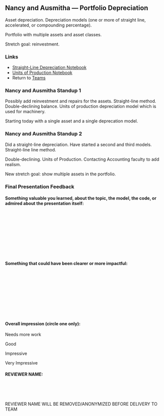 ## Nancy and Ausmitha &mdash; Portfolio Depreciation

Asset depreciation. Depreciation models (one or more of straight line, accelerated, or compounding percentage).

Portfolio with multiple assets and asset classes.

Stretch goal: reinvestment.

### Links

* [Straight-Line Depreciation Notebook](./straight_line_depreciation.ipynb)
* [Units of Production Notebook](./units_of_production.ipynb)
* Return to [Teams](../teams.md)

### Nancy and Ausmitha Standup 1

Possibly add reinvestment and repairs for the assets. Straight-line method. Double-declining balance. Units of production depreciation model which is used for machinery.

Starting today with a single asset and a single deprecation model.

### Nancy and Ausmitha Standup 2

Did a straight-line depreciation. Have started a second and third models. Straight-line line method.

Double-declining. Units of Production. Contacting Accounting faculty to add realism.

New stretch goal: show multiple assets in the portfolio.

### Final Presentation Feedback

#### Something  valuable you learned, about the topic, the model, the code, or admired about the presentation itself:

&nbsp;

&nbsp;

&nbsp;

&nbsp;

&nbsp;

#### Something that could have been clearer or more impactful:

&nbsp;

&nbsp;

&nbsp;

&nbsp;

&nbsp;

#### Overall impression (circle one only):

Needs more work

Good

Impressive

Very Impressive

#### REVIEWER NAME:

&nbsp;

&nbsp;

REVIEWER NAME WILL BE REMOVED/ANONYMIZED BEFORE DELIVERY TO TEAM
